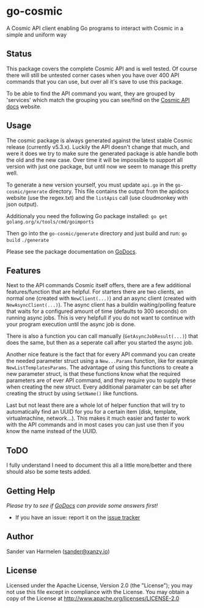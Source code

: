 go-cosmic
=============
A Cosmic API client enabling Go programs to interact with Cosmic in a simple and uniform way

## Status

This package covers the complete Cosmic API and is well tested. Of course there will still be untested corner cases when you have over 400 API commands that you can use, but over all it's save to use this package.

To be able to find the API command you want, they are grouped by 'services' which match the grouping you can see/find on the [Cosmic API docs](http://apidoc.cosmiccloud.io/) website.

## Usage

The cosmic package is always generated against the latest stable Cosmic release (currently v5.3.x). Luckily the API doesn't change that much, and were it does we try to make sure the generated package is able handle both the old and the new case. Over time it will be impossible to support all version with just one package, but until now we seem to manage this pretty well.

To generate a new version yourself, you must update `api.go` in the `go-cosmic/generate` directory. This file contains the output from the apidocs website (use the regex.txt) and the `listApis` call (use cloudmonkey with json output).

Additionaly you need the following Go package installed:
`go get golang.org/x/tools/cmd/goimports`

Then go into the `go-cosmic/generate` directory and just build and run:
`go build`
`./generate`

Please see the package documentation on [GoDocs](http://godoc.org/github.com/xanzy/go-cosmic/cosmic).

## Features

Next to the API commands Cosmic itself offers, there are a few additional features/function that are helpful. For starters there are two clients, an normal one (created with `NewClient(...)`) and an async client (created with `NewAsyncClient(...)`). The async client has a buildin waiting/polling feature that waits for a configured amount of time (defaults to 300 seconds) on running async jobs. This is very helpfull if you do not want to continue with your program execution until the async job is done.

There is also a function you can call manually (`GetAsyncJobResult(...)`) that does the same, but then as a seperate call after you started the async job.

Another nice feature is the fact that for every API command you can create the needed parameter struct using a `New...Params` function, like for example `NewListTemplatesParams`. The advantage of using this functions to create a new parameter struct, is that these functions know what the required parameters are of ever API command, and they require you to supply these when creating the new struct. Every additional paramater can be set after creating the struct by using `SetName()` like functions.

Last but not least there are a whole lot of helper function that will try to automatically find an UUID for you for a certain item (disk, template, virtualmachine, network...). This makes it much easier and faster to work with the API commands and in most cases you can just use then if you know the name instead of the UUID.

## ToDO

I fully understand I need to document this all a little more/better and there should also be some tests added.

## Getting Help

_Please try to see if [GoDocs](http://godoc.org/github.com/xanzy/go-cosmic) can provide some answers first!_

* If you have an issue: report it on the [issue tracker](https://github.com/xanzy/go-cosmic/issues)

## Author

Sander van Harmelen (<sander@xanzy.io>)

## License

Licensed under the Apache License, Version 2.0 (the "License"); you may not use this file except in compliance with the License. You may obtain a copy of the License at <http://www.apache.org/licenses/LICENSE-2.0>
